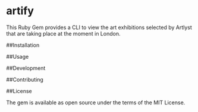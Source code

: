 # artify

This Ruby Gem provides a CLI to view the art exhibitions selected by Artlyst that are taking place at the moment in London.

##Installation

##Usage

##Development

##Contributing

##License

The gem is available as open source under the terms of the MIT License.